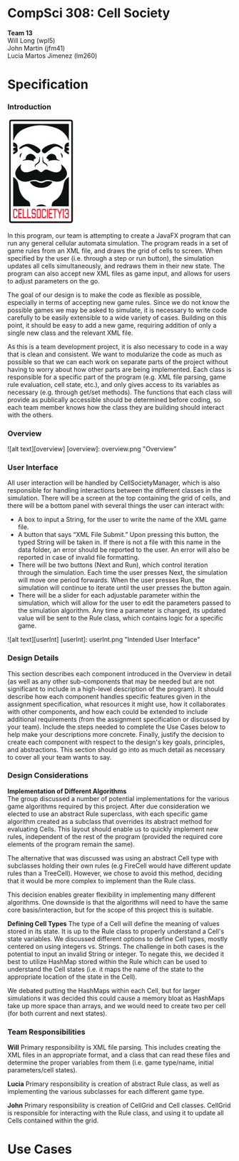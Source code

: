 CompSci 308: Cell Society
===================
**Team 13**  
Will Long (wpl5)  
John Martin (jfm41)  
Lucia Martos Jimenez (lm260)

Specification
=============
### Introduction

<img src="Logo.png" alt="Cell Society Team 13 Logo" width = 150>

In this program, our team is attempting to create a JavaFX program that can
run any general cellular automata simulation. The program reads in a set of
game rules from an XML file, and draws the grid of cells to screen. When 
specified by the user (i.e. through a step or run button), the simulation 
updates all cells simultaneously, and redraws them in their new state. 
The program can also accept new XML files as game input, and allows for users to
adjust parameters on the go.

The goal of our design is to make the code as flexible as possible, especially
in terms of accepting new game rules. Since we do not know the possible games
we may be asked to simulate, it is necessary to write code carefully to be
easily extensible to a wide variety of cases. Building on this point, it should
be easy to add a new game, requiring addition of only a single new class and the
relevant XML file.

As this is a team development project, it is also necessary to code in a way 
that is clean and consistent. We want to modularize the code as much as possible
so that we can each work on separate parts of the project without having to 
worry about how other parts are being implemented. Each class is responsible for
a specific part of the program (e.g. XML file parsing, game rule evaluation, 
cell state, etc.), and only gives access to its variables as necessary (e.g. 
through get/set methods). The functions that each class will provide as 
publically accessible should be determined before coding, so each team member
knows how the class they are building should interact with the others.

### Overview
![alt text][overview]
[overview]: overview.png "Overview"

### User Interface
All user interaction will be handled by CellSocietyManager, which is also 
responsible for handling interactions between the different classes in the 
simulation. There will be a screen at the top containing the grid of cells, and
there will be a bottom panel with several things the user can interact with:

* A box to input a String, for the user to write the name of the XML game file.
* A button that says “XML File Submit.” Upon pressing this button, the typed 
String will be taken in. If there is not a file with this name in the data
folder, an error should be reported to the user. An error will also be reported
in case of invalid file formatting.
* There will be two buttons (Next and Run), which control iteration through the
simulation. Each time the user presses Next, the simulation will move one period
forwards. When the user presses Run, the simulation will continue to iterate
until the user presses the button again.
* There will be a slider for each adjustable parameter within the simulation,
which will allow for the user to edit the parameters passed to the simulation
algorithm. Any time a parameter is changed, its updated value will be sent to
the Rule class, which contains logic for a specific game.

![alt text][userInt]
[userInt]: userInt.png "Intended User Interface"

### Design Details 
This section describes each component introduced in the Overview in detail 
(as well as any other sub-components that may be needed but are not significant
to include in a high-level description of the program). It should describe how
each component handles specific features given in the assignment specification,
what resources it might use, how it collaborates with other components, and how
each could be extended to include additional requirements (from the assignment
specification or discussed by your team). Include the steps needed to complete
the Use Cases below to help make your descriptions more concrete. Finally,
justify the decision to create each component with respect to the design's key
goals, principles, and abstractions. This section should go into as much detail
as necessary to cover all your team wants to say.

### Design Considerations
**Implementation of Different Algorithms**  
The group discussed a number of potential implementations for the various game
algorithms required by this project. After due consideration we elected to 
use an abstract Rule superclass, with each specific game algorithm created as a
subclass that overrides its abstract method for evaluating Cells. This layout 
should enable us to quickly implement new rules, independent of the rest of the
program (provided the required core elements of the program remain the same).

The alternative that was discussed was using an abstract Cell type with
subclasses holding their own rules (e.g FireCell would have different update
rules than a TreeCell). However, we chose to avoid this method, deciding that
it would be more complex to implement than the Rule class.

This decision enables greater flexibility in implementing many different 
algorithms. One downside is that the algorithms will need to have the same core
basis/interaction, but for the scope of this project this is suitable.

**Defining Cell Types**
The type of a Cell will define the meaning of values stored in its state. It is 
up to the Rule class to properly understand a Cell's state variables. We 
discussed different options to define Cell types, mostly centered on using 
integers vs. Strings. The challenge in both cases is the potential to input an 
invalid String or integer. To negate this, we decided it best to utilize HashMap
stored within the Rule which can be used to understand the Cell states (i.e. it
maps the name of the state to the appropriate location of the state in the
Cell).

We debated putting the HashMaps within each Cell, but for larger simulations it
was decided this could cause a memory bloat as HashMaps take up more space than
arrays, and we would need to create two per cell (for both current and next
states).

### Team Responsibilities
**Will**
Primary responsibility is XML file parsing. This includes creating the XML files
in an appropriate format, and a class that can read these files and determine
the proper variables from them (i.e. game type/name, initial parameters/cell 
states).

**Lucia** 
Primary responsibility is creation of abstract Rule class, as well as 
implementing the various subclasses for each different game type.

**John** 
Primary responsibility is creation of CellGrid and Cell classes. CellGrid is 
responsible for interacting with the Rule class, and using it to update all 
Cells contained within the grid.


Use Cases
=========
